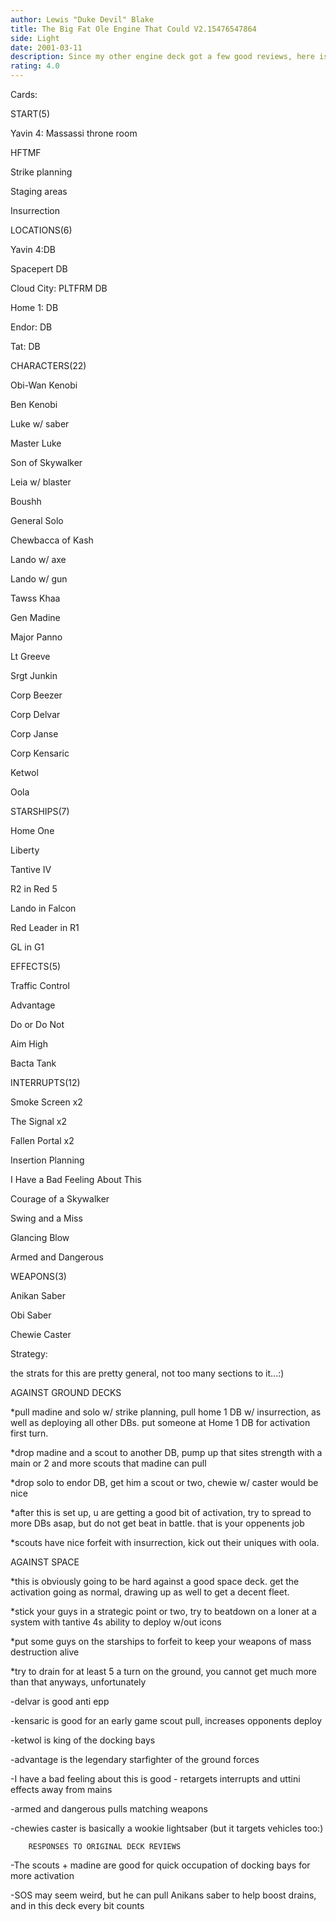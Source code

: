 ```yaml
---
author: Lewis "Duke Devil" Blake
title: The Big Fat Ole Engine That Could V2.15476547864
side: Light
date: 2001-03-11
description: Since my other engine deck got a few good reviews, here is the revised version with the fallen portals I forgot (hit myself in embarassment).
rating: 4.0
---
```

Cards: 

 START(5) 
Yavin 4: Massassi throne room 
HFTMF 
Strike planning 
Staging areas 
Insurrection 

 LOCATIONS(6) 
Yavin 4:DB 
Spacepert DB 
Cloud City: PLTFRM DB 
Home 1: DB 
Endor: DB 
Tat: DB 

 CHARACTERS(22) 
Obi-Wan Kenobi
Ben Kenobi 
Luke w/ saber 
Master Luke 
Son of Skywalker 
Leia w/ blaster 
Boushh 
General Solo 
Chewbacca of Kash 
Lando w/ axe 
Lando w/ gun 
Tawss Khaa 
Gen Madine 
Major Panno 
Lt Greeve 
Srgt Junkin 
Corp Beezer 
Corp Delvar 
Corp Janse 
Corp Kensaric 
Ketwol 
Oola 

 STARSHIPS(7) 
Home One 
Liberty 
Tantive IV 
R2 in Red 5 
Lando in Falcon 
Red Leader in R1 
GL in G1 

 EFFECTS(5) 
Traffic Control 
Advantage 
Do or Do Not 
Aim High 
Bacta Tank  

 INTERRUPTS(12) 
Smoke Screen x2 
The Signal x2 
Fallen Portal x2                
Insertion Planning 
I Have a Bad Feeling About This 
Courage of a Skywalker 
Swing and a Miss 
Glancing Blow 
Armed and Dangerous 

 WEAPONS(3) 
Anikan Saber 
Obi Saber 
Chewie Caster  

Strategy: 

the strats for this are pretty general, not too many sections to it...:) 

 AGAINST GROUND DECKS 
*pull madine and solo w/ strike planning, pull home 1 DB w/ insurrection, as well as deploying all other DBs. put someone at Home 1 DB for activation first turn. 
*drop madine and a scout to another DB, pump up that sites strength with a main or 2 and more scouts that madine can pull 
*drop solo to endor DB, get him a scout or two, chewie w/ caster would be nice 
*after this is set up, u are getting a good bit of activation, try to spread to more DBs asap, but do not get beat in battle. that is your oppenents job 
*scouts have nice forfeit with insurrection, kick out their uniques with oola. 

 AGAINST SPACE 
*this is obviously going to be hard against a good space deck. get the activation going as normal, drawing up as well to get a decent fleet. 
*stick your guys in a strategic point or two, try to beatdown on a loner at a system with tantive 4s ability to deploy w/out icons 
*put some guys on the starships to forfeit to keep your weapons of mass destruction alive 
*try to drain for at least 5 a turn on the ground, you cannot get much more than that anyways, unfortunately 



-delvar is good anti epp 
-kensaric is good for an early game scout pull, increases opponents deploy 
-ketwol is king of the docking bays 
-advantage is the legendary starfighter of the ground forces  
-I have a bad feeling about this is good - retargets interrupts and uttini effects away from mains 
-armed and dangerous pulls matching weapons 
-chewies caster is basically a wookie lightsaber (but it targets vehicles too:)


        RESPONSES TO ORIGINAL DECK REVIEWS
-The scouts + madine are good for quick occupation of docking bays for more activation
-SOS may seem weird, but he can pull Anikans saber to help boost drains, and in this deck every bit counts  